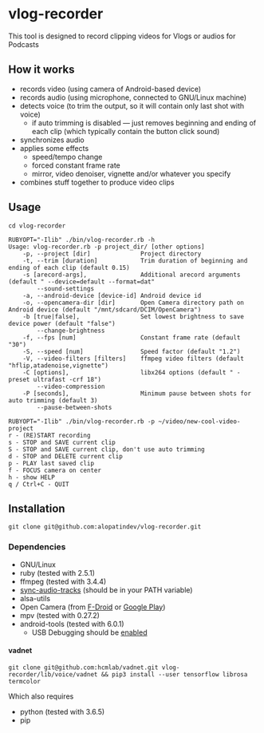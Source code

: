# vlog-recorder
This tool is designed to record clipping videos for Vlogs or audios for Podcasts

## How it works
- records video (using camera of Android-based device)
- records audio (using microphone, connected to GNU/Linux machine)
- detects voice (to trim the output, so it will contain only last shot with voice)
  - if auto trimming is disabled — just removes beginning and ending of each clip (which typically contain the button click sound)
- synchronizes audio
- applies some effects
  - speed/tempo change
  - forced constant frame rate
  - mirror, video denoiser, vignette and/or whatever you specify
- combines stuff together to produce video clips

## Usage
```
cd vlog-recorder

RUBYOPT="-Ilib" ./bin/vlog-recorder.rb -h
Usage: vlog-recorder.rb -p project_dir/ [other options]
    -p, --project [dir]              Project directory
    -t, --trim [duration]            Trim duration of beginning and ending of each clip (default 0.15)
    -s [arecord-args],               Additional arecord arguments (default " --device=default --format=dat"
        --sound-settings
    -a, --android-device [device-id] Android device id
    -o, --opencamera-dir [dir]       Open Camera directory path on Android device (default "/mnt/sdcard/DCIM/OpenCamera")
    -b [true|false],                 Set lowest brightness to save device power (default "false")
        --change-brightness
    -f, --fps [num]                  Constant frame rate (default "30")
    -S, --speed [num]                Speed factor (default "1.2")
    -V, --video-filters [filters]    ffmpeg video filters (default "hflip,atadenoise,vignette")
    -C [options],                    libx264 options (default " -preset ultrafast -crf 18")
        --video-compression
    -P [seconds],                    Minimum pause between shots for auto trimming (default 3)
        --pause-between-shots

RUBYOPT="-Ilib" ./bin/vlog-recorder.rb -p ~/video/new-cool-video-project
r - (RE)START recording
s - STOP and SAVE current clip
S - STOP and SAVE current clip, don't use auto trimming
d - STOP and DELETE current clip
p - PLAY last saved clip
f - FOCUS camera on center
h - show HELP
q / Ctrl+C - QUIT
```

## Installation
`git clone git@github.com:alopatindev/vlog-recorder.git`

### Dependencies
- GNU/Linux
- ruby (tested with 2.5.1)
- ffmpeg (tested with 3.4.4)
- [sync-audio-tracks](https://github.com/alopatindev/sync-audio-tracks) (should be in your PATH variable)
- alsa-utils
- Open Camera (from [F-Droid](https://f-droid.org/en/packages/net.sourceforge.opencamera/) or [Google Play](https://play.google.com/store/apps/details?id=net.sourceforge.opencamera))
- mpv (tested with 0.27.2)
- android-tools (tested with 6.0.1)
    - USB Debugging should be [enabled](https://github.com/alopatindev/qdevicemonitor/blob/master/TROUBLESHOOTING.md#android-devices-are-not-recognized)

#### vadnet
`git clone git@github.com:hcmlab/vadnet.git vlog-recorder/lib/voice/vadnet && pip3 install --user tensorflow librosa termcolor`

Which also requires
- python (tested with 3.6.5)
- pip
